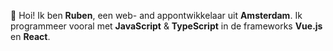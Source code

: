 👋 Hoi! Ik ben <strong>Ruben</strong>, een web- and appontwikkelaar uit <strong>Amsterdam</strong>. Ik programmeer vooral met <strong class="text-[#f7df1e]">JavaScript</strong> &amp; <strong class="text-[#007acc]">TypeScript</strong> in de frameworks <strong class="text-[#41b883]">Vue.js</strong> en <strong class="text-[#61dbfb]">React</strong>.
